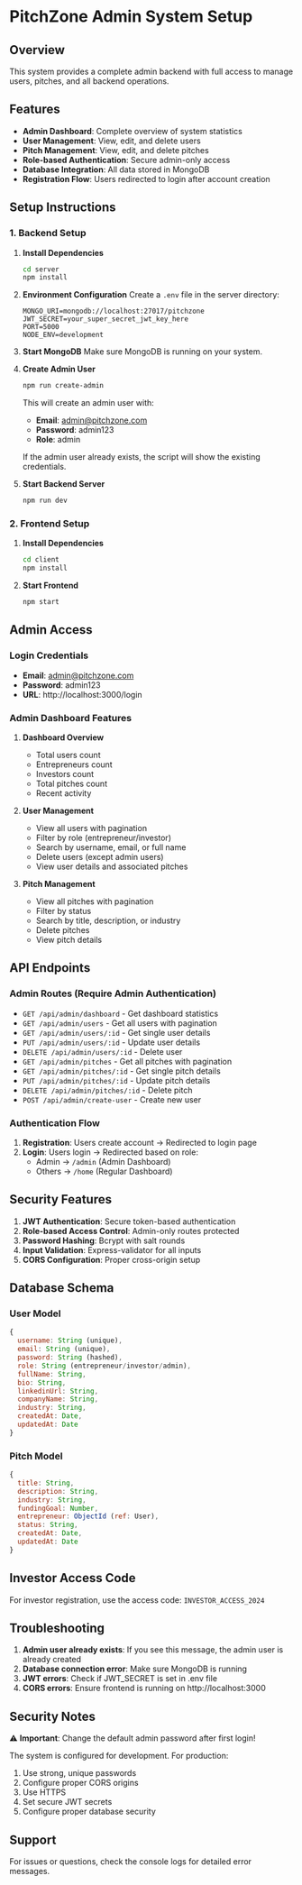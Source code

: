 # PitchZone Admin System Setup

## Overview
This system provides a complete admin backend with full access to manage users, pitches, and all backend operations.

## Features
- **Admin Dashboard**: Complete overview of system statistics
- **User Management**: View, edit, and delete users
- **Pitch Management**: View, edit, and delete pitches
- **Role-based Authentication**: Secure admin-only access
- **Database Integration**: All data stored in MongoDB
- **Registration Flow**: Users redirected to login after account creation

## Setup Instructions

### 1. Backend Setup

1. **Install Dependencies**
   ```bash
   cd server
   npm install
   ```

2. **Environment Configuration**
   Create a `.env` file in the server directory:
   ```env
   MONGO_URI=mongodb://localhost:27017/pitchzone
   JWT_SECRET=your_super_secret_jwt_key_here
   PORT=5000
   NODE_ENV=development
   ```

3. **Start MongoDB**
   Make sure MongoDB is running on your system.

4. **Create Admin User**
   ```bash
   npm run create-admin
   ```
   This will create an admin user with:
   - **Email**: admin@pitchzone.com
   - **Password**: admin123
   - **Role**: admin
   
   If the admin user already exists, the script will show the existing credentials.

5. **Start Backend Server**
   ```bash
   npm run dev
   ```

### 2. Frontend Setup

1. **Install Dependencies**
   ```bash
   cd client
   npm install
   ```

2. **Start Frontend**
   ```bash
   npm start
   ```

## Admin Access

### Login Credentials
- **Email**: admin@pitchzone.com
- **Password**: admin123
- **URL**: http://localhost:3000/login

### Admin Dashboard Features

1. **Dashboard Overview**
   - Total users count
   - Entrepreneurs count
   - Investors count
   - Total pitches count
   - Recent activity

2. **User Management**
   - View all users with pagination
   - Filter by role (entrepreneur/investor)
   - Search by username, email, or full name
   - Delete users (except admin users)
   - View user details and associated pitches

3. **Pitch Management**
   - View all pitches with pagination
   - Filter by status
   - Search by title, description, or industry
   - Delete pitches
   - View pitch details

## API Endpoints

### Admin Routes (Require Admin Authentication)
- `GET /api/admin/dashboard` - Get dashboard statistics
- `GET /api/admin/users` - Get all users with pagination
- `GET /api/admin/users/:id` - Get single user details
- `PUT /api/admin/users/:id` - Update user details
- `DELETE /api/admin/users/:id` - Delete user
- `GET /api/admin/pitches` - Get all pitches with pagination
- `GET /api/admin/pitches/:id` - Get single pitch details
- `PUT /api/admin/pitches/:id` - Update pitch details
- `DELETE /api/admin/pitches/:id` - Delete pitch
- `POST /api/admin/create-user` - Create new user

### Authentication Flow
1. **Registration**: Users create account → Redirected to login page
2. **Login**: Users login → Redirected based on role:
   - Admin → `/admin` (Admin Dashboard)
   - Others → `/home` (Regular Dashboard)

## Security Features

1. **JWT Authentication**: Secure token-based authentication
2. **Role-based Access Control**: Admin-only routes protected
3. **Password Hashing**: Bcrypt with salt rounds
4. **Input Validation**: Express-validator for all inputs
5. **CORS Configuration**: Proper cross-origin setup

## Database Schema

### User Model
```javascript
{
  username: String (unique),
  email: String (unique),
  password: String (hashed),
  role: String (entrepreneur/investor/admin),
  fullName: String,
  bio: String,
  linkedinUrl: String,
  companyName: String,
  industry: String,
  createdAt: Date,
  updatedAt: Date
}
```

### Pitch Model
```javascript
{
  title: String,
  description: String,
  industry: String,
  fundingGoal: Number,
  entrepreneur: ObjectId (ref: User),
  status: String,
  createdAt: Date,
  updatedAt: Date
}
```

## Investor Access Code
For investor registration, use the access code: `INVESTOR_ACCESS_2024`

## Troubleshooting

1. **Admin user already exists**: If you see this message, the admin user is already created
2. **Database connection error**: Make sure MongoDB is running
3. **JWT errors**: Check if JWT_SECRET is set in .env file
4. **CORS errors**: Ensure frontend is running on http://localhost:3000

## Security Notes

⚠️ **Important**: Change the default admin password after first login!

The system is configured for development. For production:
1. Use strong, unique passwords
2. Configure proper CORS origins
3. Use HTTPS
4. Set secure JWT secrets
5. Configure proper database security

## Support

For issues or questions, check the console logs for detailed error messages.